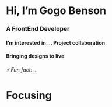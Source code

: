 <h1>Hi, I’m Gogo Benson</h1> 
<h3>A FrontEnd Developer</h3>
<h4> I’m interested in ... Project collaboration</h4>
<h4>Bringing designs to live
</h4> 
<h6>⚡ Fun fact: ... <h1>Focusing</h1></h6>





